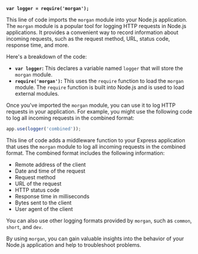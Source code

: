 **`var logger = require('morgan');`**

This line of code imports the `morgan` module into your Node.js application. The `morgan` module is a popular tool for logging HTTP requests in Node.js applications. It provides a convenient way to record information about incoming requests, such as the request method, URL, status code, response time, and more.

Here's a breakdown of the code:

- **`var logger`:** This declares a variable named `logger` that will store the `morgan` module.
- **`require('morgan')`:** This uses the `require` function to load the `morgan` module. The `require` function is built into Node.js and is used to load external modules.

Once you've imported the `morgan` module, you can use it to log HTTP requests in your application. For example, you might use the following code to log all incoming requests in the combined format:

```javascript
app.use(logger('combined'));
```

This line of code adds a middleware function to your Express application that uses the `morgan` module to log all incoming requests in the combined format. The combined format includes the following information:

- Remote address of the client
- Date and time of the request
- Request method
- URL of the request
- HTTP status code
- Response time in milliseconds
- Bytes sent to the client
- User agent of the client

You can also use other logging formats provided by `morgan`, such as `common`, `short`, and `dev`.

By using `morgan`, you can gain valuable insights into the behavior of your Node.js application and help to troubleshoot problems.

